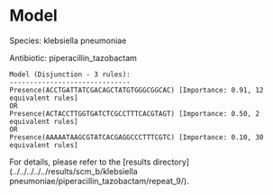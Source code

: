 
# Model

Species: klebsiella pneumoniae

Antibiotic: piperacillin_tazobactam

```
Model (Disjunction - 3 rules):
------------------------------
Presence(ACCTGATTATCGACAGCTATGTGGGCGGCAC) [Importance: 0.91, 12 equivalent rules]
OR
Presence(ACTACCTTGGTGATCTCGCCTTTCACGTAGT) [Importance: 0.50, 2 equivalent rules]
OR
Presence(AAAAATAAGCGTATCACGAGGCCCTTTCGTC) [Importance: 0.10, 30 equivalent rules]

```

For details, please refer to the [results directory](../../../../../results/scm_b/klebsiella pneumoniae/piperacillin_tazobactam/repeat_9/).

